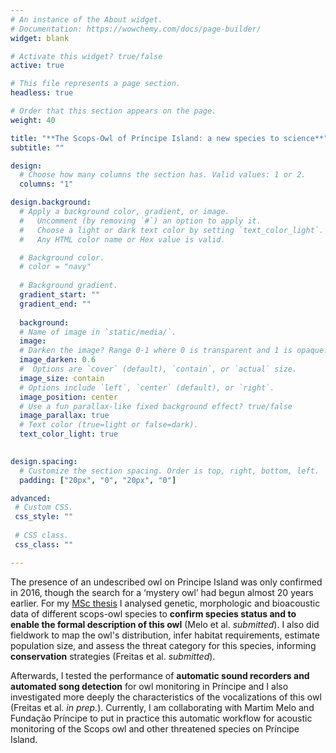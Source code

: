 ```yaml
---
# An instance of the About widget.
# Documentation: https://wowchemy.com/docs/page-builder/
widget: blank

# Activate this widget? true/false
active: true

# This file represents a page section.
headless: true

# Order that this section appears on the page.
weight: 40

title: "**The Scops-Owl of Príncipe Island: a new species to science**"
subtitle: ""

design:
  # Choose how many columns the section has. Valid values: 1 or 2.
  columns: "1"

design.background:
  # Apply a background color, gradient, or image.
  #   Uncomment (by removing `#`) an option to apply it.
  #   Choose a light or dark text color by setting `text_color_light`.
  #   Any HTML color name or Hex value is valid.

  # Background color.
  # color = "navy"
  
  # Background gradient.
  gradient_start: ""
  gradient_end: ""
  
  background:
  # Name of image in `static/media/`.
  image:
  # Darken the image? Range 0-1 where 0 is transparent and 1 is opaque.
  image_darken: 0.6
  #  Options are `cover` (default), `contain`, or `actual` size.
  image_size: contain
  # Options include `left`, `center` (default), or `right`.
  image_position: center
  # Use a fun parallax-like fixed background effect? true/false
  image_parallax: true
  # Text color (true=light or false=dark).
  text_color_light: true
  

design.spacing:
  # Customize the section spacing. Order is top, right, bottom, left.
  padding: ["20px", "0", "20px", "0"]

advanced:
 # Custom CSS. 
 css_style: ""
 
 # CSS class.
 css_class: ""

---
```


The presence of an undescribed owl on Principe Island was only confirmed in 2016, though the search for a ‘mystery owl’ had begun almost 20 years earlier.
For my [MSc thesis](https://repositorio-aberto.up.pt/handle/10216/124021) I analysed genetic, morphologic and bioacoustic data of different scops-owl species to **confirm species status and to enable the formal description of this owl** (Melo et al. <i>submitted</i>). I also did fieldwork to map the owl's distribution, infer habitat requirements, estimate population size, and assess the threat category for this species, informing **conservation** strategies (Freitas et al. <i>submitted</i>).

Afterwards, I tested the performance of **automatic sound recorders and automated song detection** for owl monitoring in Príncipe and I also investigated more deeply the characteristics of the vocalizations of this owl (Freitas et al. <i>in prep.</i>). 
Currently, I am collaborating with Martim Melo and Fundação Príncipe to put in practice this automatic workflow for acoustic monitoring of the Scops owl and other threatened species on Príncipe Island.

